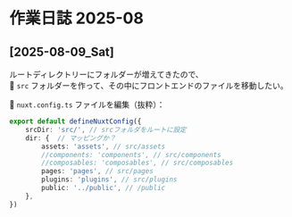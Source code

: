 # 作業日誌 2025-08

## [2025-08-09_Sat]

ルートディレクトリーにフォルダーが増えてきたので、  
📁 `src` フォルダーを作って、その中にフロントエンドのファイルを移動したい。  

📄 `nuxt.config.ts` ファイルを編集（抜粋）：  

```ts
export default defineNuxtConfig({
    srcDir: 'src/', // srcフォルダをルートに設定
    dir: {  // マッピングか？
        assets: 'assets', // src/assets
        //components: 'components', // src/components
        //composables: 'composables', // src/composables
        pages: 'pages', // src/pages
        plugins: 'plugins', // src/plugins
        public: '../public', // /public
    },
})
```
